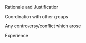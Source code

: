 Rationale and Justification

Coordination with other groups

Any controversy/conflict which arose

Experience
